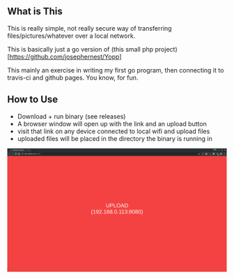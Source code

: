## What is This

This is really simple, not really secure way of transferring files/pictures/whatever over a local network.

This is basically just a go version of (this small php project)[https://github.com/josephernest/Yopp]

This mainly an exercise in writing my first go program, then connecting it to travis-ci and github pages. You know, for fun.

## How to Use

* Download + run binary (see releases)
* A browser window will open up with the link and an upload button
* visit that link on any device connected to local wifi and upload files
* uploaded files will be placed in the directory the binary is running in

![Screenshot](https://github.com/AlecRosenbaum/easy-upload/raw/master/screenshot.png "Screenshot")